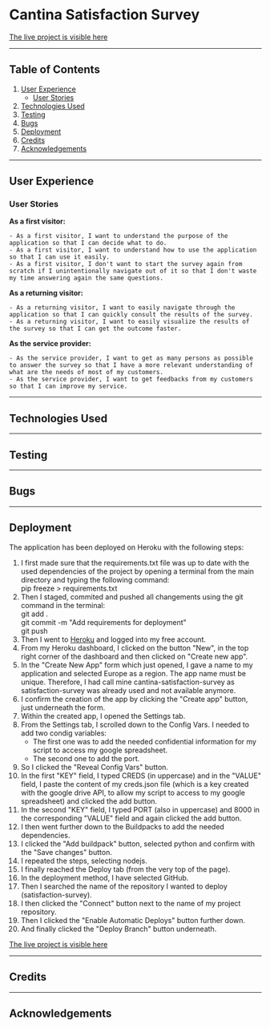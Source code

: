 # Cantina Satisfaction Survey

[The live project is visible here](https://cantina-satisfaction-survey.herokuapp.com/)

---
## Table of Contents

1. [User Experience](#user-experience)
    - [User Stories](#user-stories)
2. [Technologies Used](#technologies-used)
3. [Testing](#testing)
4. [Bugs](#bugs)
5. [Deployment](#deployment)
6. [Credits](#credits)
7. [Acknowledgements](#acknowledgements)

---
## User Experience

### User Stories

**As a first visitor:**

    - As a first visitor, I want to understand the purpose of the application so that I can decide what to do.
    - As a first visitor, I want to understand how to use the application so that I can use it easily.
    - As a first visitor, I don't want to start the survey again from scratch if I unintentionally navigate out of it so that I don't waste my time answering again the same questions.

**As a returning visitor:**

    - As a returning visitor, I want to easily navigate through the application so that I can quickly consult the results of the survey.
    - As a returning visitor, I want to easily visualize the results of the survey so that I can get the outcome faster.

**As the service provider:**

    - As the service provider, I want to get as many persons as possible to answer the survey so that I have a more relevant understanding of what are the needs of most of my customers.
    - As the service provider, I want to get feedbacks from my customers so that I can improve my service.


---
## Technologies Used

---
## Testing

---
## Bugs

---
## Deployment

The application has been deployed on Heroku with the following steps:

1. I first made sure that the requirements.txt file was up to date with the used dependencies of the project by opening a terminal from the main directory and typing the following command:<br>
    pip freeze > requirements.txt
2. Then I staged, commited and pushed all changements using the git command in the terminal:<br>
    git add .<br>
    git commit -m "Add requirements for deployment"<br>
    git push
3. Then I went to [Heroku](https://dashboard.heroku.com/apps) and logged into my free account.
4. From my Heroku dashboard, I clicked on the button "New", in the top right corner of the dashboard and then clicked on "Create new app".
5. In the "Create New App" form which just opened, I gave a name to my application and selected Europe as a region. The app name must be unique. Therefore, I had call mine cantina-satisfaction-survey as satisfaction-survey was already used and not available anymore.
6. I confirm the creation of the app by clicking the "Create app" button, just underneath the form.
7. Within the created app, I opened the Settings tab.
8. From the Settings tab, I scrolled down to the Config Vars. I needed to add two condig variables:
    - The first one was to add the needed confidential information for my script to access my google spreadsheet. 
    - The second one to add the port.
9. So I clicked the "Reveal Config Vars" button.
10. In the first "KEY" field, I typed CREDS (in uppercase) and in the "VALUE" field, I paste the content of my creds.json file (which is a key created with the google drive API, to allow my script to access to my google spreadsheet) and clicked the add button.
11. In the second "KEY" field, I typed PORT (also in uppercase) and 8000 in the corresponding "VALUE" field and again clicked the add button.
12. I then went further down to the Buildpacks to add the needed dependencies.
13. I clicked the "Add buildpack" button, selected python and confirm with the "Save changes" button.
14. I repeated the steps, selecting nodejs.
15. I finally reached the Deploy tab (from the very top of the page).
16. In the deployment method, I have selected GitHub.
17. Then I searched the name of the repository I wanted to deploy (satisfaction-survey).
18. I then clicked the "Connect" button next to the name of my project repository.
19. Then I clicked the "Enable Automatic Deploys" button further down.
20. And finally clicked the "Deploy Branch" button underneath.

[The live project is visible here](https://cantina-satisfaction-survey.herokuapp.com/)

---
## Credits

---
## Acknowledgements
